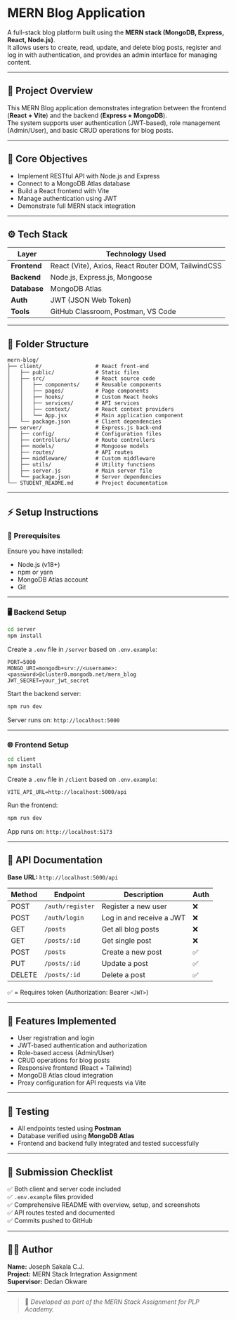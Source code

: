 # MERN Blog Application

A full-stack blog platform built using the **MERN stack (MongoDB, Express, React, Node.js)**.  
It allows users to create, read, update, and delete blog posts, register and log in with authentication, and provides an admin interface for managing content.

---

## 🚀 Project Overview

This MERN Blog application demonstrates integration between the frontend (**React + Vite**) and the backend (**Express + MongoDB**).  
The system supports user authentication (JWT-based), role management (Admin/User), and basic CRUD operations for blog posts.

---

## 🎯 Core Objectives

- Implement RESTful API with Node.js and Express  
- Connect to a MongoDB Atlas database  
- Build a React frontend with Vite  
- Manage authentication using JWT  
- Demonstrate full MERN stack integration  

---

## ⚙️ Tech Stack

| Layer          | Technology Used                                    |
| -------------- | -------------------------------------------------- |
| **Frontend**   | React (Vite), Axios, React Router DOM, TailwindCSS |
| **Backend**    | Node.js, Express.js, Mongoose                      |
| **Database**   | MongoDB Atlas                                      |
| **Auth**       | JWT (JSON Web Token)                               |
| **Tools**      | GitHub Classroom, Postman, VS Code                 |

---

## 📂 Folder Structure

```
mern-blog/
├── client/                 # React front-end
│   ├── public/             # Static files
│   ├── src/                # React source code
│   │   ├── components/     # Reusable components
│   │   ├── pages/          # Page components
│   │   ├── hooks/          # Custom React hooks
│   │   ├── services/       # API services
│   │   ├── context/        # React context providers
│   │   └── App.jsx         # Main application component
│   └── package.json        # Client dependencies
├── server/                 # Express.js back-end
│   ├── config/             # Configuration files
│   ├── controllers/        # Route controllers
│   ├── models/             # Mongoose models
│   ├── routes/             # API routes
│   ├── middleware/         # Custom middleware
│   ├── utils/              # Utility functions
│   ├── server.js           # Main server file
│   └── package.json        # Server dependencies
└── STUDENT_README.md       # Project documentation
```

---

## ⚡️ Setup Instructions

### 🔧 Prerequisites

Ensure you have installed:
- Node.js (v18+)
- npm or yarn
- MongoDB Atlas account
- Git

---

### 🖥 Backend Setup

```bash
cd server
npm install
```

Create a `.env` file in `/server` based on `.env.example`:

```
PORT=5000
MONGO_URI=mongodb+srv://<username>:<password>@cluster0.mongodb.net/mern_blog
JWT_SECRET=your_jwt_secret
```

Start the backend server:
```bash
npm run dev
```
Server runs on: `http://localhost:5000`

---

### 🌐 Frontend Setup

```bash
cd client
npm install
```

Create a `.env` file in `/client` based on `.env.example`:

```
VITE_API_URL=http://localhost:5000/api
```

Run the frontend:
```bash
npm run dev
```
App runs on: `http://localhost:5173`

---

## 📡 API Documentation

**Base URL:** `http://localhost:5000/api`

| Method | Endpoint         | Description              | Auth |
| ------ | ---------------- | ------------------------ | ---- |
| POST   | `/auth/register` | Register a new user      | ❌    |
| POST   | `/auth/login`    | Log in and receive a JWT | ❌    |
| GET    | `/posts`         | Get all blog posts       | ❌    |
| GET    | `/posts/:id`     | Get single post          | ❌    |
| POST   | `/posts`         | Create a new post        | ✅    |
| PUT    | `/posts/:id`     | Update a post            | ✅    |
| DELETE | `/posts/:id`     | Delete a post            | ✅    |

✅ = Requires token (Authorization: Bearer `<JWT>`)

---

## 🧩 Features Implemented

- User registration and login  
- JWT-based authentication and authorization  
- Role-based access (Admin/User)  
- CRUD operations for blog posts  
- Responsive frontend (React + Tailwind)  
- MongoDB Atlas cloud integration  
- Proxy configuration for API requests via Vite  

---

## 🧪 Testing

- All endpoints tested using **Postman**  
- Database verified using **MongoDB Atlas**  
- Frontend and backend fully integrated and tested successfully  

---

## 🧭 Submission Checklist

✅ Both client and server code included  
✅ `.env.example` files provided  
✅ Comprehensive README with overview, setup, and screenshots  
✅ API routes tested and documented  
✅ Commits pushed to GitHub  

---

## 👨‍💻 Author

**Name:** Joseph Sakala C.J.  
**Project:** MERN Stack Integration Assignment  
**Supervisor:** Dedan Okware  

---

> 📘 _Developed as part of the MERN Stack Assignment for PLP Academy._
